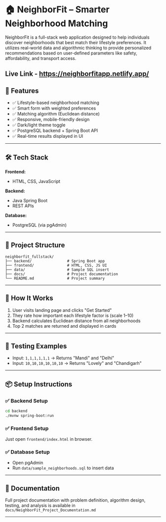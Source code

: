 # 🏠 NeighborFit – Smarter Neighborhood Matching

NeighborFit is a full-stack web application designed to help individuals discover neighborhoods that best match their lifestyle preferences. It utilizes real-world data and algorithmic thinking to provide personalized recommendations based on user-defined parameters like safety, affordability, and transport access.

Live Link - https://neighborfitapp.netlify.app/
---

## 🚀 Features

- ✅ Lifestyle-based neighborhood matching
- ✅ Smart form with weighted preferences
- ✅ Matching algorithm (Euclidean distance)
- ✅ Responsive, mobile-friendly design
- ✅ Dark/light theme toggle
- ✅ PostgreSQL backend + Spring Boot API
- ✅ Real-time results displayed in UI

---

## 🛠️ Tech Stack

**Frontend:**

- HTML, CSS, JavaScript

**Backend:**

- Java Spring Boot
- REST APIs

**Database:**

- PostgreSQL (via pgAdmin)

---

## 📂 Project Structure

```
neighborfit_fullstack/
├── backend/                # Spring Boot app
├── frontend/               # HTML, CSS, JS UI
├── data/                   # Sample SQL insert
├── docs/                   # Project documentation
└── README.md               # Project summary
```

---

## 🧠 How It Works

1. User visits landing page and clicks "Get Started"
2. They rate how important each lifestyle factor is (scale 1–10)
3. Backend calculates Euclidean distance from all neighborhoods
4. Top 2 matches are returned and displayed in cards

---

## 🧪 Testing Examples

- Input: `1,1,1,1,1,1` → Returns "Mandi" and "Delhi"
- Input: `10,10,10,10,10,10` → Returns "Lovely" and "Chandigarh"

---

## 📦 Setup Instructions

### ✅ Backend Setup

```bash
cd backend
./mvnw spring-boot:run
```

### ✅ Frontend Setup

Just open `frontend/index.html` in browser.

### ✅ Database Setup

- Open pgAdmin
- Run `data/sample_neighborhoods.sql` to insert data

---

## 📝 Documentation

Full project documentation with problem definition, algorithm design, testing, and analysis is available in `docs/NeighborFit_Project_Documentation.md`

---
